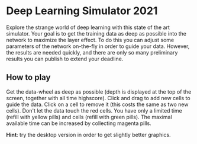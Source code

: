 # Deep Learning Simulator 2021

Explore the strange world of deep learning with this state of the art simulator. Your goal is to get the training data as deep as possible into the network to maximize the layer effect. To do this you can adjust some parameters of the network on-the-fly in order to guide your data. However, the results are needed quickly, and there are only so many preliminary results you can publish to extend your deadline.

## How to play
Get the data-wheel as deep as possible (depth is displayed at the top of the screen, together with all time highscore). Click and drag to add new cells to guide the data. Click on a cell to remove it (this costs the same as two new cells). Don't let the data touch the red cells. You have only a limited time (refill with yellow pills) and cells (refill with green pills). The maximal available time can be increased by collecting magenta pills.

**Hint**: try the desktop version in order to get slightly better graphics.
